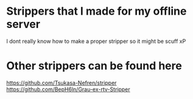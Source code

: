 # Strippers that I made for my offline server
I dont really know how to make a proper stripper so it might be scuff xP

# Other strippers can be found here
https://github.com/Tsukasa-Nefren/stripper
https://github.com/BepH6ln/Grau-ex-rtv-Stripper

